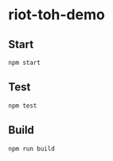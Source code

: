 # riot-toh-demo



## Start

```
npm start
```

## Test

```
npm test
```

## Build

```
npm run build
```